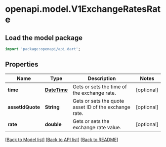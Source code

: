 # openapi.model.V1ExchangeRatesRate

## Load the model package
```dart
import 'package:openapi/api.dart';
```

## Properties
Name | Type | Description | Notes
------------ | ------------- | ------------- | -------------
**time** | [**DateTime**](DateTime.md) | Gets or sets the time of the exchange rate. | [optional] 
**assetIdQuote** | **String** | Gets or sets the quote asset ID of the exchange rate. | [optional] 
**rate** | **double** | Gets or sets the exchange rate value. | [optional] 

[[Back to Model list]](../README.md#documentation-for-models) [[Back to API list]](../README.md#documentation-for-api-endpoints) [[Back to README]](../README.md)


